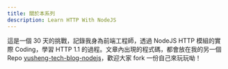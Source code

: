 ```yaml
---
title: 關於本系列
description: Learn HTTP With NodeJS
---
```


這是一個 30 天的挑戰，記錄我身為前端工程師，透過 NodeJS HTTP 模組的實際 Coding，學習 HTTP 1.1 的過程。文章內出現的程式碼，都會放在我的另一個 Repo [yusheng-tech-blog-nodejs](https://github.com/samuel871211/yusheng-tech-blog-nodejs)，歡迎大家 fork 一份自己來玩玩呦！
